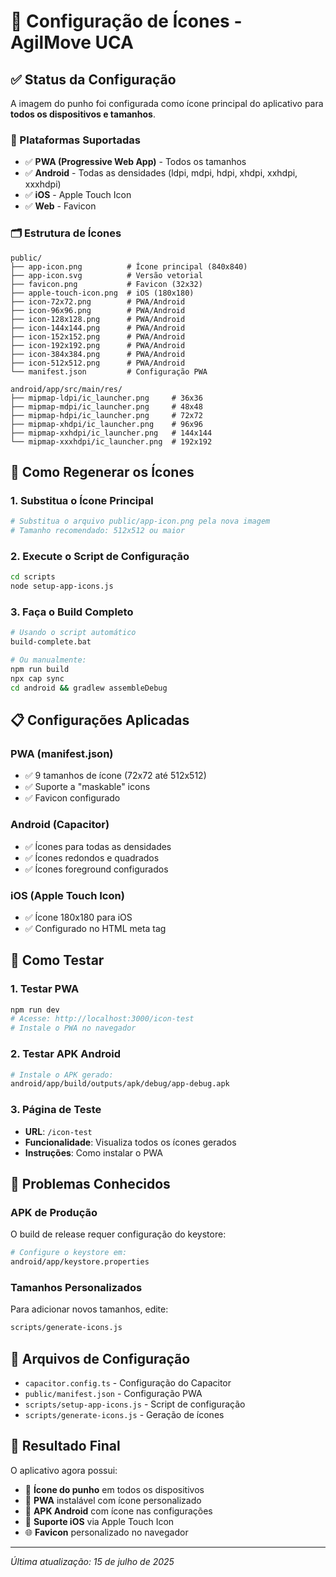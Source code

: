 # 🎨 Configuração de Ícones - AgilMove UCA

## ✅ Status da Configuração

A imagem do punho foi configurada como ícone principal do aplicativo para **todos os dispositivos e tamanhos**.

### 📱 Plataformas Suportadas

- ✅ **PWA (Progressive Web App)** - Todos os tamanhos
- ✅ **Android** - Todas as densidades (ldpi, mdpi, hdpi, xhdpi, xxhdpi, xxxhdpi)
- ✅ **iOS** - Apple Touch Icon
- ✅ **Web** - Favicon

### 🗂️ Estrutura de Ícones

```
public/
├── app-icon.png          # Ícone principal (840x840)
├── app-icon.svg          # Versão vetorial
├── favicon.png           # Favicon (32x32)
├── apple-touch-icon.png  # iOS (180x180)
├── icon-72x72.png        # PWA/Android
├── icon-96x96.png        # PWA/Android
├── icon-128x128.png      # PWA/Android
├── icon-144x144.png      # PWA/Android
├── icon-152x152.png      # PWA/Android
├── icon-192x192.png      # PWA/Android
├── icon-384x384.png      # PWA/Android
├── icon-512x512.png      # PWA/Android
└── manifest.json         # Configuração PWA

android/app/src/main/res/
├── mipmap-ldpi/ic_launcher.png     # 36x36
├── mipmap-mdpi/ic_launcher.png     # 48x48
├── mipmap-hdpi/ic_launcher.png     # 72x72
├── mipmap-xhdpi/ic_launcher.png    # 96x96
├── mipmap-xxhdpi/ic_launcher.png   # 144x144
└── mipmap-xxxhdpi/ic_launcher.png  # 192x192
```

## 🔧 Como Regenerar os Ícones

### 1. Substitua o Ícone Principal
```bash
# Substitua o arquivo public/app-icon.png pela nova imagem
# Tamanho recomendado: 512x512 ou maior
```

### 2. Execute o Script de Configuração
```bash
cd scripts
node setup-app-icons.js
```

### 3. Faça o Build Completo
```bash
# Usando o script automático
build-complete.bat

# Ou manualmente:
npm run build
npx cap sync
cd android && gradlew assembleDebug
```

## 📋 Configurações Aplicadas

### PWA (manifest.json)
- ✅ 9 tamanhos de ícone (72x72 até 512x512)
- ✅ Suporte a "maskable" icons
- ✅ Favicon configurado

### Android (Capacitor)
- ✅ Ícones para todas as densidades
- ✅ Ícones redondos e quadrados
- ✅ Ícones foreground configurados

### iOS (Apple Touch Icon)
- ✅ Ícone 180x180 para iOS
- ✅ Configurado no HTML meta tag

## 🧪 Como Testar

### 1. Testar PWA
```bash
npm run dev
# Acesse: http://localhost:3000/icon-test
# Instale o PWA no navegador
```

### 2. Testar APK Android
```bash
# Instale o APK gerado:
android/app/build/outputs/apk/debug/app-debug.apk
```

### 3. Página de Teste
- **URL**: `/icon-test`
- **Funcionalidade**: Visualiza todos os ícones gerados
- **Instruções**: Como instalar o PWA

## 🚨 Problemas Conhecidos

### APK de Produção
O build de release requer configuração do keystore:
```bash
# Configure o keystore em:
android/app/keystore.properties
```

### Tamanhos Personalizados
Para adicionar novos tamanhos, edite:
```bash
scripts/generate-icons.js
```

## 📝 Arquivos de Configuração

- `capacitor.config.ts` - Configuração do Capacitor
- `public/manifest.json` - Configuração PWA
- `scripts/setup-app-icons.js` - Script de configuração
- `scripts/generate-icons.js` - Geração de ícones

## 🎯 Resultado Final

O aplicativo agora possui:
- 🎨 **Ícone do punho** em todos os dispositivos
- 📱 **PWA** instalável com ícone personalizado
- 🤖 **APK Android** com ícone nas configurações
- 🍎 **Suporte iOS** via Apple Touch Icon
- 🌐 **Favicon** personalizado no navegador

---

*Última atualização: 15 de julho de 2025*
